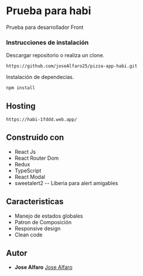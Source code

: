 # Prueba para habi 

Prueba para desarrollador Front

### Instrucciones de instalación 

Descargar repositorio o realiza un clone.

```
https://github.com/joseAlfaro25/pizza-app-habi.git
```

Instalación de dependecias.

```
npm install 
```

## Hosting
```
https://habi-1fddd.web.app/
```


## Construido con

* React Js
* React Router Dom
* Redux
* TypeScript
* React Modal
* sweetalert2 -- Liberia para alert amigables 


## Caracteristicas

* Manejo de estados globales
* Patron de Composición
* Responsive design
* Clean code


## Autor 

* **Jose Alfaro** [Jose Alfaro](https://github.com/joseAlfaro25)

